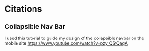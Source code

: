 # Citations
## Collapsible Nav Bar
I used this tutorial to guide my design of the collapsible navbar on the mobile site
https://www.youtube.com/watch?v=pzy_QStQaqA